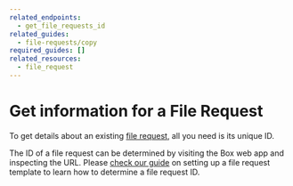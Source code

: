 ```yaml
---
related_endpoints:
  - get_file_requests_id
related_guides:
  - file-requests/copy
required_guides: []
related_resources:
  - file_request
---
```


# Get information for a File Request

To get details about an existing [file request](g://file-requests/template),
 all you need is its unique ID.

<Samples id='get_file_requests_id' />

<Message notice>

The ID of a file request can be determined by visiting the Box web
app and inspecting the URL. Please 
[check our guide](g://file-requests/template) on setting up a file
request template to learn how to determine a file request ID.

</Message>
